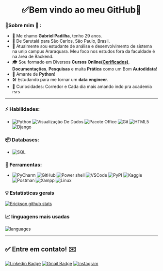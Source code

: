 <h1 align="center"> 
	✅Bem vindo ao meu GitHub🚀
</h1>

### 👦Sobre mim :seedling: : 
- 👋 Me chamo **Gabriel Padilha**, tenho 29 anos.
- 📌  De Sarutaiá para São Carlos, São Paulo, Brasil.
- 💼 Atualmente sou estudante de análise e desenvolvimento de sistema na unip campus Araraquara. 
 Meu foco nos estudos fora da faculdade é na área de Backend.
- 🎓 Sou formado em Diversos **Cursos Online([Cerificados](https://github.com/gabrieldcpadilha/Certificates))**, **Documentações**, **Pesquisas** e muita **Prática** como um Bom **Autodidata**! 
- 💬 Amante de **Python**!
- 🛠️ Estudando para me tornar um **data engineer**.
- 🔭 Curiosidades: Corredor e Cada dia mais amando indo pra academia rsrs

<hr>

### ⚡ Habilidades:
- ![Python](https://img.shields.io/badge/-Python-3776AB?&logo=Python&logoColor=FFFFFF) ![Visualização De Dados](https://img.shields.io/badge/-Visualização%20De%20Dados-3776AB?&logoColor=FFFFFF) ![Pacote Office](https://img.shields.io/badge/-Excel-3776AB?&logoColor=FFFFFF) ![Git](https://img.shields.io/badge/-Git-F05032?&logo=git&logoColor=FFFFFF) ![HTML5](https://img.shields.io/badge/-HTML5-E34F26?&logo=HTML5&logoColor=FFFFFF) ![Django](https://img.shields.io/badge/-Django-092E20?&logo=Django&logoColor=FFFFFF)

### 📦 Databases:
- ![SQL](https://img.shields.io/badge/-SQL-4479A1?&logo=sqlite&logoColor=FFFFFF)


### 🧰 Ferramentas:
- ![PyCharm](https://img.shields.io/badge/-PyCharm-181717?&logo=PyCharm&logoColor=FFFFFF) ![GitHub](https://img.shields.io/badge/-GitHub-181717?&logo=GitHub&logoColor=FFFFFF) ![Power shell](https://img.shields.io/badge/-Windows-0078D6?&logo=Windows&logoColor=FFFFFF) ![VSCode](https://img.shields.io/badge/-VSCode-007ACC?&logo=Visual%20Studio%20Code&logoColor=FFFFFF) ![PyPI](https://img.shields.io/badge/-PyPI-3775A9?&logo=PyPI&logoColor=FFFFFF) ![Kaggle](https://img.shields.io/badge/-Kaggle-20BEFF?&logo=Kaggle&logoColor=FFFFFF) ![Postman](https://img.shields.io/badge/-Postman-FF6C37?&logo=Postman&logoColor=FFFFFF) ![Xampp](https://img.shields.io/badge/-XAMPP-FB7A24?&logo=XAMPP&logoColor=FFFFFF) ![Linux](https://img.shields.io/badge/-Linux-FCC624?&logo=Linux&logoColor=FFFFFF) 


### :bulb:  Estatísticas gerais 
 
[![Erickson github stats](https://github-readme-stats.vercel.app/api?username=gabrieldcpadilha&theme=cobalt&show_icons=true)](https://github.com/gabrieldcpadilha/github-readme-stats)

### 📈  linguagens mais usadas 
![languages](https://github-readme-stats.vercel.app/api/top-langs/?username=gabrieldcpadilhahide=scss&layout=compact&theme=cobalt&title_color=2ED3EA)

<hr>

## ✅ Entre em contato! ✉️

[![Linkedin Badge](https://img.shields.io/badge/-LinkedIn-blue?style=flat-square&logo=Linkedin&logoColor=white&link=https://linkedin.com/in/gabrieldcpadilha)](https://www.linkedin.com/in/gabrieldcpadilha/)
 [![Gmail Badge](https://img.shields.io/badge/-ofc.gdcpadilhan@gmail.com-c14438?style=flat-square&logo=Gmail&logoColor=white&link=mailto:gdcpadilha@gmail.com)](mailto:ofc.gdcpadilha@gmail.com)
 [![Instagram](https://img.shields.io/badge/-Instagram-E4405F?&logo=Instagram&logoColor=FFFFFF)](https://www.instagram.com/im_gabrielpadilha/)
